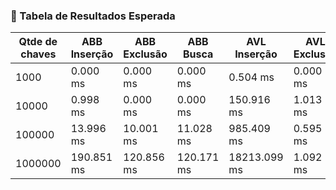 ### 🧪 Tabela de Resultados Esperada

| Qtde de chaves | ABB Inserção | ABB Exclusão | ABB Busca | AVL Inserção | AVL Exclusão | AVL Busca | RB Inserção | RB Exclusão | RB Busca |
|----------------|--------------|--------------|-----------|--------------|--------------|-----------|-------------|-------------|----------|
| 1000 | 0.000 ms | 0.000 ms | 0.000 ms | 0.504 ms | 0.000 ms | 0.992 ms | 0.000 ms | 0.000 ms | 0.000 ms |
| 10000 | 0.998 ms | 0.000 ms | 0.000 ms | 150.916 ms | 1.013 ms | 1.011 ms | 1.000 ms | 0.000 ms | 1.001 ms |
| 100000 | 13.996 ms | 10.001 ms | 11.028 ms | 985.409 ms | 0.595 ms | 7.426 ms | 19.000 ms | 0.000 ms | 12.467 ms |
| 1000000 | 190.851 ms | 120.856 ms | 120.171 ms | 18213.099 ms | 1.092 ms | 82.856 ms | 192.072 ms | 0.000 ms | 119.045 ms |
